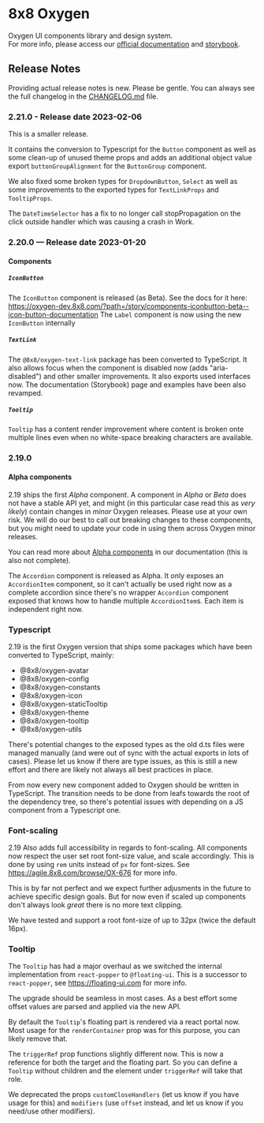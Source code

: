 # 8x8 Oxygen

Oxygen UI components library and design system.
<br />
For more info, please access our [official documentation](https://oxygen.8x8.com) and [storybook](https://oxygen-dev.8x8.com).

## Release Notes

Providing actual release notes is new. Please be gentle.
You can always see the full changelog in the [CHANGELOG.md](CHANGELOG.md) file.

### 2.21.0 - Release date 2023-02-06

This is a smaller release.

It contains the conversion to Typescript for the `Button` component as well as some clean-up of unused theme props and adds an additional object value export `buttonGroupAlignment` for the `ButtonGroup` component.

We also fixed some broken types for `DropdownButton`, `Select` as well as some improvements to the exported types for `TextLinkProps` and `TooltipProps`.

The `DateTimeSelector` has a fix to no longer call stopPropagation on the click outside handler which was causing a crash in Work.

### 2.20.0 — Release date 2023-01-20

#### Components

##### `IconButton`

The `IconButton` component is released (as Beta). See the docs for it here: https://oxygen-dev.8x8.com/?path=/story/components-iconbutton-beta--icon-button-documentation
The `Label` component is now using the new `IconButton` internally

##### `TextLink`

The `@8x8/oxygen-text-link` package has been converted to TypeScript.
It also allows focus when the component is disabled now (adds "aria-disabled") and other smaller improvements.
It also exports used interfaces now.
The documentation (Storybook) page and examples have been also revamped.

##### `Tooltip`

`Tooltip` has a content render improvement where content is broken onte multiple lines even when no white-space breaking characters are available.

### 2.19.0

#### Alpha components

2.19 ships the first _Alpha_ component. A component in _Alpha_ or _Beta_ does not have a stable API yet, and might (in this particular case read this as _very likely_) contain changes in _minor_ Oxygen releases. Please use at your own risk. We will do our best to call out breaking changes to these components, but you might need to update your code in using them across Oxygen minor releases.

You can read more about [Alpha components](https://oxygen-dev.8x8.com/docs/alpha-components) in our documentation (this is also not complete).

The `Accordion` component is released as Alpha. It only exposes an `AccordionItem` component, so it can't actually be used right now as a complete accordion since there's no wrapper `Accordion` component exposed that knows how to handle multiple `AccordionItem`s. Each item is independent right now.

### Typescript

2.19 is the first Oxygen version that ships some packages which have been converted to TypeScript, mainly:

- @8x8/oxygen-avatar
- @8x8/oxygen-config
- @8x8/oxygen-constants
- @8x8/oxygen-icon
- @8x8/oxygen-staticTooltip
- @8x8/oxygen-theme
- @8x8/oxygen-tooltip
- @8x8/oxygen-utils

There's potential changes to the exposed types as the old d.ts files were managed manually (and were out of sync with the actual exports in lots of cases).
Please let us know if there are type issues, as this is still a new effort and there are likely not always all best practices in place.

From now every new component added to Oxygen should be written in TypeScript. The transition needs to be done from leafs towards the root of the dependency tree, so there's potential issues with depending on a JS component from a Typescript one.

### Font-scaling

2.19 Also adds full accessibility in regards to font-scaling. All components now respect the user set root font-size value, and scale accordingly. This is done by using `rem` units instead of `px` for font-sizes. See https://agile.8x8.com/browse/OX-676 for more info.

This is by far not perfect and we expect further adjusments in the future to achieve specific design goals. But for now even if scaled up components don't always look _great_ there is no more text clipping.

We have tested and support a root font-size of up to 32px (twice the default 16px).

### Tooltip

The `Tooltip` has had a major overhaul as we switched the internal implementation from `react-popper` to `@floating-ui`. This is a successor to `react-popper`, see https://floating-ui.com for more info.

The upgrade should be seamless in most cases. As a best effort some offset values are parsed and applied via the new API.

By default the `Tooltip`'s floating part is rendered via a react portal now. Most usage for the `renderContainer` prop was for this purpose, you can likely remove that.

The `triggerRef` prop functions slightly different now. This is now a reference for both the target and the floating part. So you can define a `Tooltip` without children and the element under `triggerRef` will take that role.

We deprecated the props `customCloseHandlers` (let us know if you have usage for this) and `modifiers` (use `offset` instead, and let us know if you need/use other modifiers).
